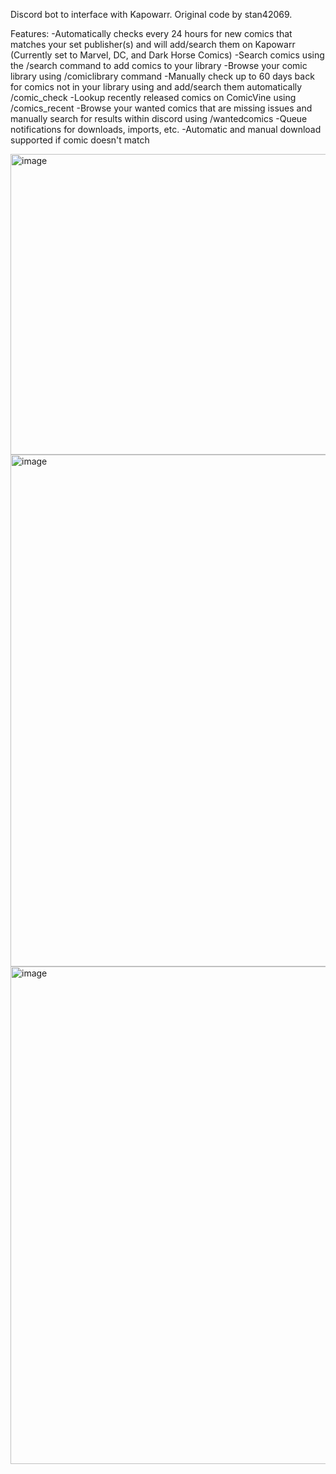 Discord bot to interface with Kapowarr. Original code by stan42069.

Features:
-Automatically checks every 24 hours for new comics that matches your set publisher(s) and will add/search them on Kapowarr (Currently set to Marvel, DC, and Dark Horse Comics)
-Search comics using the /search command to add comics to your library
-Browse your comic library using /comiclibrary command
-Manually check up to 60 days back for comics not in your library using and add/search them automatically /comic_check
-Lookup recently released comics on ComicVine using /comics_recent
-Browse your wanted comics that are missing issues and manually search for results within discord using /wantedcomics
-Queue notifications for downloads, imports, etc.
-Automatic and manual download supported if comic doesn't match

<img width="704" height="481" alt="image" src="https://github.com/user-attachments/assets/65f53747-8ba4-4332-933e-479b86dec879" />

<img width="744" height="819" alt="image" src="https://github.com/user-attachments/assets/0bc6e0be-cd89-4407-adb8-3c3c985b3d40" />

<img width="654" height="796" alt="image" src="https://github.com/user-attachments/assets/60178b0f-e638-47cd-9185-2f31359ae807" />
